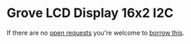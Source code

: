 # Grove LCD Display 16x2 I2C
If there are no [open requests](../../../../issues?q=is%3Aissue+is%3Aopen+%22Grove+LCD+Display+16x2+I2C%22+in%3Atitle) you're welcome to [borrow this](../../../../issues/new?title=Borrow+request+for+Grove+LCD+Display+16x2+I2C&body=1+piece+of+%5Bthis%5D%28..%2Fblob%2Fmain%2F.%2FHardware%2FDisplays%2FGrove_LCD_Display_16x2_I2C.md%29+for+~2+weeks.).